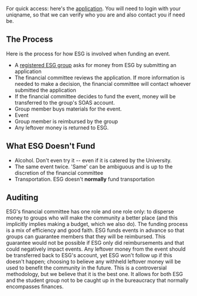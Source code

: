 For quick access: here's the [application][]. You will need to login with your
uniqname, so that we can verify who you are and also contact you if need be.

[application]: https://docs.google.com/a/umich.edu/forms/d/1NjAO776I9JukbyYUhp31Wcz5LxOIrl7-IgP_8QI4AvE/viewform?usp=send_form

## The Process

Here is the process for how ESG is involved when funding an event.

- A [registered ESG group][] asks for money from ESG by submitting an
  application
- The financial committee reviews the application. If more information is
  needed to make a decision, the financial committee will contact whoever
  submitted the application
- If the financial committee decides to fund the event, money will be
  transferred to the group's SOAS account.
- Group member buys materials for the event.
- Event
- Group member is reimbursed by the group
- Any leftover money is returned to ESG.

## What ESG Doesn't Fund

- Alcohol. Don't even try it -- even if it is catered by the University.
- The same event twice. 'Same' can be ambiguous and is up to the discretion of
  the financial committee
- Transportation. ESG doesn't **normally** fund transportation

## Auditing

ESG's financial committee has one role and one role only: to disperse money to
groups who will make the community a better place (and this implicitly implies
making a budget, which we also do). The funding process is a mix of efficiency
and good faith. ESG funds events in advance so that groups can guarantee
members that they will be reimbursed. This guarantee would not be possible if
ESG only did reimbursements and that could negatively impact events. Any
leftover money from the event should be transferred back to ESG's account, yet
ESG won't follow up if this doesn't happen; choosing to believe any withheld
leftover money will be used to benefit the community in the future. This is a
controversial methodology, but we believe that it is the best one. It allows
for both ESG and the student group not to be caught up in the bureaucracy that
normally encompasses finances. 

[registered ESG group]: http://umec.engin.umich.edu/registered-groups.html
